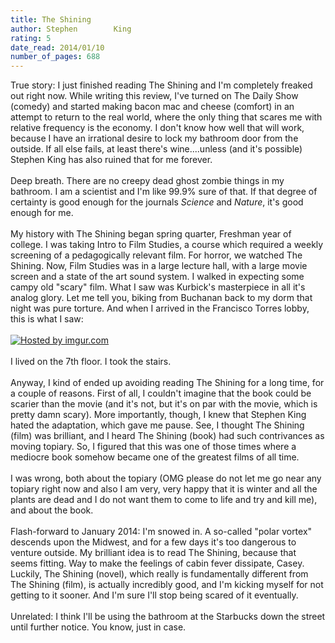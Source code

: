 ```yaml
---
title: The Shining
author: Stephen        King
rating: 5
date_read: 2014/01/10
number_of_pages: 688
---
```


True story: I just finished reading The Shining and I'm completely freaked out right now. While writing this review, I've turned on The Daily Show (comedy) and started making bacon mac and cheese (comfort) in an attempt to return to the real world, where the only thing that scares me with relative frequency is the economy. I don't know how well that will work, because I have an irrational desire to lock my bathroom door from the outside. If all else fails, at least there's wine....unless (and it's possible) Stephen King has also ruined that for me forever.<br/><br/>Deep breath. There are no creepy dead ghost zombie things in my bathroom. I am a scientist and I'm like 99.9% sure of that. If that degree of certainty is good enough for the journals <i>Science</i> and <i>Nature</i>, it's good enough for me.<br/><br/>My history with The Shining began spring quarter, Freshman year of college. I was taking Intro to Film Studies, a course which required a weekly screening of a pedagogically relevant film. For horror, we watched The Shining. Now, Film Studies was in a large lecture hall, with a large movie screen and a state of the art sound system. I walked in expecting some campy old "scary" film. What I saw was Kurbick's masterpiece in all it's analog glory. Let me tell you, biking from Buchanan back to my dorm that night was pure torture. And when I arrived in the Francisco Torres lobby, this is what I saw:<br/><br/><a href="http://imgur.com/fsC8n6N"><img src="http://i.imgur.com/fsC8n6N.gif" title="Hosted by imgur.com" /></a><br/><br/>I lived on the 7th floor. I took the stairs.<br/><br/>Anyway, I kind of ended up avoiding reading The Shining for a long time, for a couple of reasons. First of all, I couldn't imagine that the book could be scarier than the movie (and it's not, but it's on par with the movie, which is pretty damn scary). More importantly, though, I knew that Stephen King hated the adaptation, which gave me pause. See, I thought The Shining (film) was brilliant, and I heard The Shining (book) had such contrivances as moving topiary. So, I figured that this was one of those times where a mediocre book somehow became one of the greatest films of all time.<br/><br/>I was wrong, both about the topiary (OMG please do not let me go near any topiary right now and also I am very, very happy that it is winter and all the plants are dead and I do not want them to come to life and try and kill me), and about the book. <br/><br/>Flash-forward to January 2014: I'm snowed in. A so-called "polar vortex" descends upon the Midwest, and for a few days it's too dangerous to venture outside. My brilliant idea is to read The Shining, because that seems fitting. Way to make the feelings of cabin fever dissipate, Casey. Luckily, The Shining (novel), which really is fundamentally different from The Shining (film), is actually incredibly good, and I'm kicking myself for not getting to it sooner. And I'm sure I'll stop being scared of it eventually.<br/><br/>Unrelated: I think I'll be using the bathroom at the Starbucks down the street until further notice. You know, just in case.